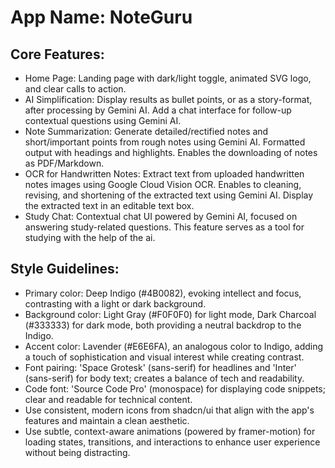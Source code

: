 # **App Name**: NoteGuru

## Core Features:

- Home Page: Landing page with dark/light toggle, animated SVG logo, and clear calls to action.
- AI Simplification: Display results as bullet points, or as a story-format, after processing by Gemini AI. Add a chat interface for follow-up contextual questions using Gemini AI.
- Note Summarization: Generate detailed/rectified notes and short/important points from rough notes using Gemini AI. Formatted output with headings and highlights. Enables the downloading of notes as PDF/Markdown.
- OCR for Handwritten Notes: Extract text from uploaded handwritten notes images using Google Cloud Vision OCR. Enables to cleaning, revising, and shortening of the extracted text using Gemini AI. Display the extracted text in an editable text box.
- Study Chat: Contextual chat UI powered by Gemini AI, focused on answering study-related questions. This feature serves as a tool for studying with the help of the ai.

## Style Guidelines:

- Primary color: Deep Indigo (#4B0082), evoking intellect and focus, contrasting with a light or dark background.
- Background color: Light Gray (#F0F0F0) for light mode, Dark Charcoal (#333333) for dark mode, both providing a neutral backdrop to the Indigo.
- Accent color: Lavender (#E6E6FA), an analogous color to Indigo, adding a touch of sophistication and visual interest while creating contrast.
- Font pairing: 'Space Grotesk' (sans-serif) for headlines and 'Inter' (sans-serif) for body text; creates a balance of tech and readability.
- Code font: 'Source Code Pro' (monospace) for displaying code snippets; clear and readable for technical content.
- Use consistent, modern icons from shadcn/ui that align with the app's features and maintain a clean aesthetic.
- Use subtle, context-aware animations (powered by framer-motion) for loading states, transitions, and interactions to enhance user experience without being distracting.